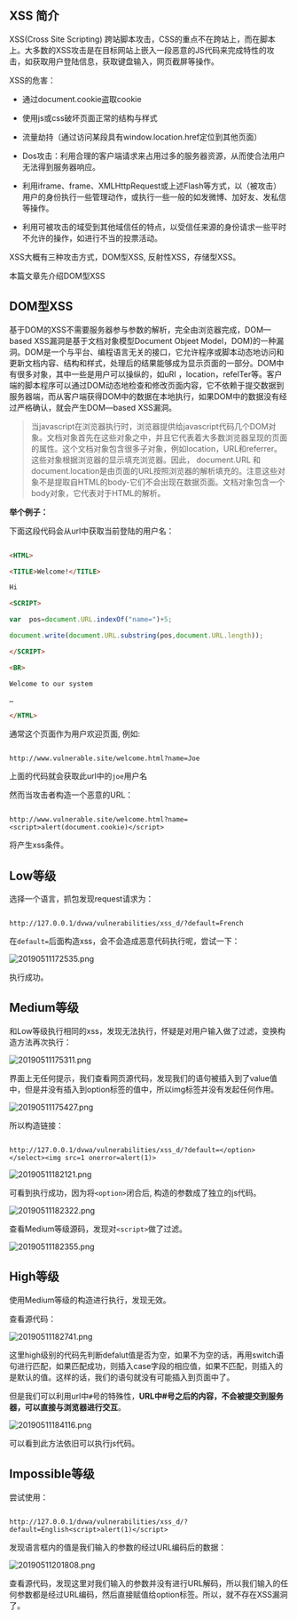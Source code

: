 ## XSS 简介

XSS(Cross Site Scripting) 跨站脚本攻击，CSS的重点不在跨站上，而在脚本上。大多数的XSS攻击是在目标网站上嵌入一段恶意的JS代码来完成特性的攻击，如获取用户登陆信息，获取键盘输入，网页截屏等操作。

XSS的危害：

- 通过document.cookie盗取cookie

- 使用js或css破坏页面正常的结构与样式

- 流量劫持（通过访问某段具有window.location.href定位到其他页面）

- Dos攻击：利用合理的客户端请求来占用过多的服务器资源，从而使合法用户无法得到服务器响应。

- 利用iframe、frame、XMLHttpRequest或上述Flash等方式，以（被攻击）用户的身份执行一些管理动作，或执行一些一般的如发微博、加好友、发私信等操作。

- 利用可被攻击的域受到其他域信任的特点，以受信任来源的身份请求一些平时不允许的操作，如进行不当的投票活动。

XSS大概有三种攻击方式，DOM型XSS, 反射性XSS，存储型XSS。

本篇文章先介绍DOM型XSS

## DOM型XSS

基于DOM的XSS不需要服务器参与参数的解析，完全由浏览器完成，DOM—based XSS漏洞是基于文档对象模型Document Objeet Model，DOM)的一种漏洞。DOM是一个与平台、编程语言无关的接口，它允许程序或脚本动态地访问和更新文档内容、结构和样式，处理后的结果能够成为显示页面的一部分。DOM中有很多对象，其中一些是用户可以操纵的，如uRI ，location，refelTer等。客户端的脚本程序可以通过DOM动态地检查和修改页面内容，它不依赖于提交数据到服务器端，而从客户端获得DOM中的数据在本地执行，如果DOM中的数据没有经过严格确认，就会产生DOM—based XSS漏洞。

> 当javascript在浏览器执行时，浏览器提供给javascript代码几个DOM对象。文档对象首先在这些对象之中，并且它代表着大多数浏览器呈现的页面的属性。这个文档对象包含很多子对象，例如location，URL和referrer。这些对象根据浏览器的显示填充浏览器。因此， document.URL 和 document.location是由页面的URL按照浏览器的解析填充的。注意这些对象不是提取自HTML的body-它们不会出现在数据页面。文档对象包含一个body对象，它代表对于HTML的解析。

**举个例子：**

下面这段代码会从url中获取当前登陆的用户名：

```html

<HTML>

<TITLE>Welcome!</TITLE>

Hi

<SCRIPT>

var  pos=document.URL.indexOf("name=")+5;

document.write(document.URL.substring(pos,document.URL.length));

</SCRIPT>

<BR>

Welcome to our system

…

</HTML>
```

通常这个页面作为用户欢迎页面, 例如:

```text

http://www.vulnerable.site/welcome.html?name=Joe
```

上面的代码就会获取此url中的`joe`用户名

然而当攻击者构造一个恶意的URL：

```text

http://www.vulnerable.site/welcome.html?name=<script>alert(document.cookie)</script>
```

将产生xss条件。

## Low等级

选择一个语言，抓包发现request请求为：

```text

http://127.0.0.1/dvwa/vulnerabilities/xss_d/?default=French
```

在`default=`后面构造xss，会不会造成恶意代码执行呢，尝试一下：

![20190511172535.png](https://raw.githubusercontent.com/handbye/images/master/20190511172535.png)

执行成功。

## Medium等级

和Low等级执行相同的xss，发现无法执行，怀疑是对用户输入做了过滤，变换构造方法再次执行：

![20190511175311.png](https://raw.githubusercontent.com/handbye/images/master/20190511175311.png)

界面上无任何提示，我们查看网页源代码，发现我们的语句被插入到了value值中，但是并没有插入到option标签的值中，所以img标签并没有发起任何作用。

![20190511175427.png](https://raw.githubusercontent.com/handbye/images/master/20190511175427.png)

所以构造链接：

```text

http://127.0.0.1/dvwa/vulnerabilities/xss_d/?default=</option></select><img src=1 onerror=alert(1)>
```

![20190511182121.png](https://raw.githubusercontent.com/handbye/images/master/20190511182121.png)

可看到执行成功，因为将`<option>`闭合后, 构造的参数成了独立的js代码。

![20190511182322.png](https://raw.githubusercontent.com/handbye/images/master/20190511182322.png)

查看Medium等级源码，发现对`<script>`做了过滤。

![20190511182355.png](https://raw.githubusercontent.com/handbye/images/master/20190511182355.png)

## High等级

使用Medium等级的构造进行执行，发现无效。

查看源代码：

![20190511182741.png](https://raw.githubusercontent.com/handbye/images/master/20190511182741.png)

这里high级别的代码先判断defalut值是否为空，如果不为空的话，再用switch语句进行匹配，如果匹配成功，则插入case字段的相应值，如果不匹配，则插入的是默认的值。这样的话，我们的语句就没有可能插入到页面中了。

但是我们可以利用url中`#`号的特殊性，**URL中#号之后的内容，不会被提交到服务器，可以直接与浏览器进行交互**。

![20190511184116.png](https://raw.githubusercontent.com/handbye/images/master/20190511184116.png)

可以看到此方法依旧可以执行js代码。

## Impossible等级

尝试使用：

```text

http://127.0.0.1/dvwa/vulnerabilities/xss_d/?default=English<script>alert(1)</script>
```

发现语言框内的值是我们输入的参数的经过URL编码后的数据：

![20190511201808.png](https://raw.githubusercontent.com/handbye/images/master/20190511201808.png)

查看源代码，发现这里对我们输入的参数并没有进行URL解码，所以我们输入的任何参数都是经过URL编码，然后直接赋值给option标签。所以，就不存在XSS漏洞了。
